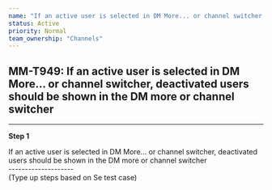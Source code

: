 ```yaml
---
name: "If an active user is selected in DM More... or channel switcher, deactivated users should be shown in the DM more or channel switcher"
status: Active
priority: Normal
team_ownership: "Channels"
---
```


## MM-T949: If an active user is selected in DM More... or channel switcher, deactivated users should be shown in the DM more or channel switcher

---

**Step 1**

If an active user is selected in DM More... or channel switcher, deactivated users should be shown in the DM more or channel switcher\
\--------------------\
(Type up steps based on Se test case)

